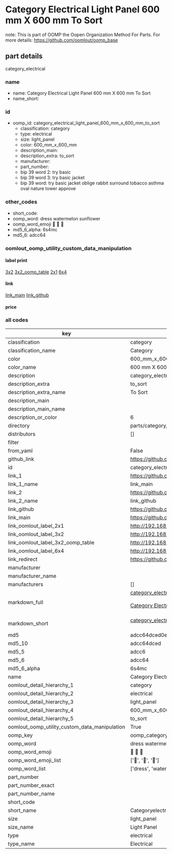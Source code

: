 # Category Electrical Light Panel 600 mm X 600 mm To Sort  

note: This is part of OOMP the Oopen Organization Method For Parts. For more details: https://github.com/oomlout/oomp_base

##  part details
  



category_electrical



### name
* name: Category Electrical Light Panel 600 mm X 600 mm To Sort
* name_short: 
### id
* oomp_id: category_electrical_light_panel_600_mm_x_600_mm_to_sort
  * classification: category
  * type: electrical
  * size: light_panel
  * color: 600_mm_x_600_mm
  * description_main: 
  * description_extra: to_sort
  * manufacturer: 
  * part_number: 
  * bip 39 word 2: try basic
  * bip 39 word 3: try basic jacket
  * bip 39 word: try basic jacket oblige rabbit surround tobacco asthma oval nature tower approve

### other_codes
* short_code: 
* oomp_word: dress watermelon sunflower
* oomp_word_emoji :dress: :watermelon: :sunflower:
* md5_6_alpha: 6s4mc
* md5_6: adcc64






### oomlout_oomp_utility_custom_data_manipulation
#### label print
[3x2](http://192.168.1.245:1112/?label=oomp%206s4mc)
[3x2_oomp_table](http://192.168.1.108:1112/?label=oomp%206s4mc)
[2x1](http://192.168.1.242:1112/?label=oomp%206s4mc)
[6x4](http://192.168.1.55:1112/?label=oomp%206s4mc)    

#### link

[link_main](https://github.com/oomlout/oomlout_oomp_version_1_messy/tree/main/parts/category_electrical_light_panel_600_mm_x_600_mm_to_sort) [link_github](https://github.com/oomlout/oomlout_oomp_version_1_messy/tree/main/parts/category_electrical_light_panel_600_mm_x_600_mm_to_sort)                             

#### price







### all codes 
| key | value |  
| --- | --- |  
| classification | category |  
| classification_name | Category |  
| color | 600_mm_x_600_mm |  
| color_name | 600 mm X 600 mm |  
| description | category_electrical |  
| description_extra | to_sort |  
| description_extra_name | To Sort |  
| description_main |  |  
| description_main_name |  |  
| description_or_color | 6  |  
| directory | parts/category_electrical_light_panel_600_mm_x_600_mm_to_sort |  
| distributors | [] |  
| filter |  |  
| from_yaml | False |  
| github_link | https://github.com/oomlout/oomlout_oomp_part_src/tree/main/parts/category_electrical_light_panel_600_mm_x_600_mm_to_sort |  
| id | category_electrical_light_panel_600_mm_x_600_mm_to_sort |  
| link_1 | https://github.com/oomlout/oomlout_oomp_version_1_messy/tree/main/parts/category_electrical_light_panel_600_mm_x_600_mm_to_sort |  
| link_1_name | link_main |  
| link_2 | https://github.com/oomlout/oomlout_oomp_version_1_messy/tree/main/parts/category_electrical_light_panel_600_mm_x_600_mm_to_sort |  
| link_2_name | link_github |  
| link_github | https://github.com/oomlout/oomlout_oomp_version_1_messy/tree/main/parts/category_electrical_light_panel_600_mm_x_600_mm_to_sort |  
| link_main | https://github.com/oomlout/oomlout_oomp_version_1_messy/tree/main/parts/category_electrical_light_panel_600_mm_x_600_mm_to_sort |  
| link_oomlout_label_2x1 | http://192.168.1.242:1112/?label=oomp%206s4mc |  
| link_oomlout_label_3x2 | http://192.168.1.245:1112/?label=oomp%206s4mc |  
| link_oomlout_label_3x2_oomp_table | http://192.168.1.108:1112/?label=oomp%206s4mc |  
| link_oomlout_label_6x4 | http://192.168.1.55:1112/?label=oomp%206s4mc |  
| link_redirect | https://github.com/oomlout/oomlout_oomp_version_1_messy/tree/main/parts/category_electrical_light_panel_600_mm_x_600_mm_to_sort |  
| manufacturer |  |  
| manufacturer_name |  |  
| manufacturers | [] |  
| markdown_full | [category_electrical_light_panel_600_mm_x_600_mm_to_sort](none)<br>[](none)<br>[Category Electrical Light Panel 600 Mm X 600 Mm To Sort](none)<br><br> |  
| markdown_short | [category_electrical_light_panel_600_mm_x_600_mm_to_sort](none)<br><br> |  
| md5 | adcc64dced0e1c676a581982ee04c74f |  
| md5_10 | adcc64dced |  
| md5_5 | adcc6 |  
| md5_6 | adcc64 |  
| md5_6_alpha | 6s4mc |  
| name | Category Electrical Light Panel 600 mm X 600 mm To Sort |  
| oomlout_detail_hierarchy_1 | category |  
| oomlout_detail_hierarchy_2 | electrical |  
| oomlout_detail_hierarchy_3 | light_panel |  
| oomlout_detail_hierarchy_4 | 600_mm_x_600_mm |  
| oomlout_detail_hierarchy_5 | to_sort |  
| oomlout_oomp_utility_custom_data_manipulation | True |  
| oomp_key | oomp_category_electrical_light_panel_600_mm_x_600_mm_to_sort |  
| oomp_word | dress watermelon sunflower |  
| oomp_word_emoji | :dress: :watermelon: :sunflower: |  
| oomp_word_emoji_list | [':dress:', ':watermelon:', ':sunflower:'] |  
| oomp_word_list | ['dress', 'watermelon', 'sunflower'] |  
| part_number |  |  
| part_number_exact |  |  
| part_number_name |  |  
| short_code |  |  
| short_name | Categoryelectrical |  
| size | light_panel |  
| size_name | Light Panel |  
| type | electrical |  
| type_name | Electrical |  
